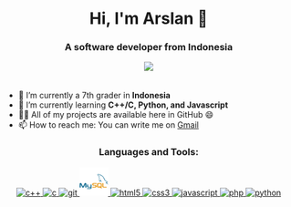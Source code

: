 <h1 align="center">Hi, I'm Arslan 👋</h1>
<h3 align="center">A software developer from Indonesia</h3>

<div align="center">
  <a href="https://u8views.com/github/volidesus"><img src="https://u8views.com/api/v1/github/profiles/156522750/views/day-week-month-total-count.svg"></a>
</div> <br>

- 🔭 I’m currently a 7th grader in **Indonesia**
- 🌱 I’m currently learning **C++/C, Python, and Javascript**
- 👨‍💻 All of my projects are available here in GitHub 😄
- 📫 How to reach me: You can write me on [Gmail](mailto:arkananta.arslan@gmail.com)

<h3 align="center">Languages and Tools:</h3>
<div align="center">
  <a href="https://www.w3schools.com/cpp/" target="_blank"> <img src="https://github.com/user-attachments/assets/42f7de75-5404-4f8b-8813-63fd2fe8bc8b" alt="c++" width="50" height="50"/> </a>
  <a href="https://www.w3schools.com/c/" target="_blank"> <img src="https://github.com/user-attachments/assets/abdf7cee-d801-4279-8e5c-a27473586b97" alt="c" width="45" height="50"/> </a>
  <a href="https://git-scm.com/" target="_blank"> <img src="https://www.vectorlogo.zone/logos/git-scm/git-scm-icon.svg" alt="git" width="50" height="50"/> </a>
  <a href="https://www.mysql.com/" target="_blank"> <img src="https://raw.githubusercontent.com/devicons/devicon/master/icons/mysql/mysql-original-wordmark.svg" alt="mysql" width="50" height="50"/> </a>
  <a href="https://www.w3schools.com/html/" target="_blank"> <img src="https://github.com/user-attachments/assets/f43e8c82-3413-44d7-a625-4bb7350636e3" alt="html5" width="63" height="53"/> </a>
  <a href="https://www.w3schools.com/css/" target="_blank"> <img src="https://github.com/user-attachments/assets/9c9c2fb1-9545-47c8-9832-8544bcf3678d" alt="css3" width="55" height="52"/> </a>
  <a href="https://developer.mozilla.org/en-US/docs/Web/JavaScript" target="_blank"> <img src="https://github.com/user-attachments/assets/4a3aedc9-542e-4fb8-a87d-63749da1aeb5" alt="javascript" width="70" height="55"/> </a>
  <a href="https://www.php.net/" target="_blank"> <img src="https://upload.wikimedia.org/wikipedia/commons/thumb/2/27/PHP-logo.svg/800px-PHP-logo.svg.png" alt="php" width="75" height="45"/> </a>
  <a href="https://www.python.org/" target="_blank"> <img src="https://upload.wikimedia.org/wikipedia/commons/thumb/1/1f/Python_logo_01.svg/2048px-Python_logo_01.svg.png" alt="python" width="55" height="55"/> </a>
</div>
